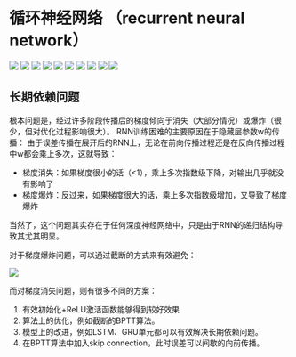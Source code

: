 # 循环神经网络 （recurrent neural network）

![](../img/rnn1.png)
![](../img/rnngs1.png)
![](../img/rnngs2.png)
![](../img/rnn2.png)
![](../img/rnn3.png)
![](../img/rnn4.png)
![](../img/rnn5.png)
![](../img/rnn6.png)
![](../img/rnn7.png)
![](../img/rnn8.png)

## 长期依赖问题
根本问题是，经过许多阶段传播后的梯度倾向于消失（大部分情况）或爆炸（很少，但对优化过程影响很大）。
RNN训练困难的主要原因在于隐藏层参数w的传播：
由于误差传播在展开后的RNN上，无论在前向传播过程还是在反向传播过程中w都会乘上多次，这就导致：
* 梯度消失：如果梯度很小的话（<1），乘上多次指数级下降，对输出几乎就没有影响了
* 梯度爆炸：反过来，如果梯度很大的话，乘上多次指数级增加，又导致了梯度爆炸

当然了，这个问题其实存在于任何深度神经网络中，只是由于RNN的递归结构导致其尤其明显。

对于梯度爆炸问题，可以通过截断的方式来有效避免：

![](../img/tdjd.png)

而对梯度消失问题，则有很多不同的方案：

1. 有效初始化+ReLU激活函数能够得到较好效果
2. 算法上的优化，例如截断的BPTT算法。
3. 模型上的改进，例如LSTM、GRU单元都可以有效解决长期依赖问题。
4. 在BPTT算法中加入skip connection，此时误差可以间歇的向前传播。